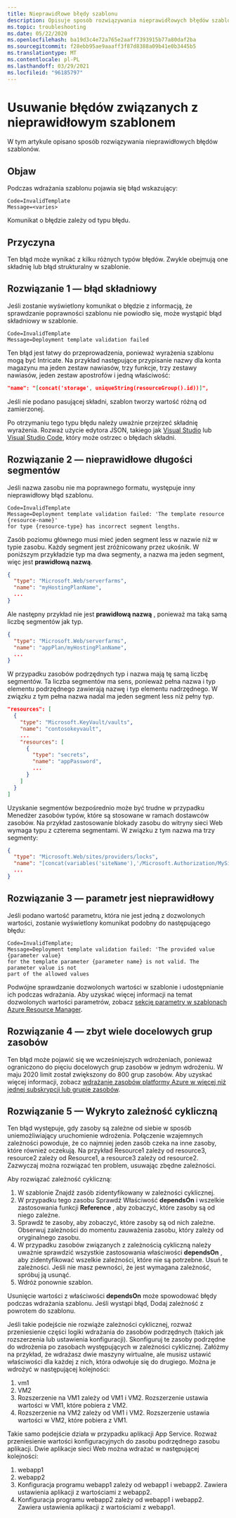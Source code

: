 ```yaml
---
title: Nieprawidłowe błędy szablonu
description: Opisuje sposób rozwiązywania nieprawidłowych błędów szablonów podczas wdrażania szablonów Azure Resource Manager.
ms.topic: troubleshooting
ms.date: 05/22/2020
ms.openlocfilehash: ba19d3c4e72a765e2aaff7393915b77a80daf2ba
ms.sourcegitcommit: f28ebb95ae9aaaff3f87d8388a09b41e0b3445b5
ms.translationtype: MT
ms.contentlocale: pl-PL
ms.lasthandoff: 03/29/2021
ms.locfileid: "96185797"
---
```

# <a name="resolve-errors-for-invalid-template"></a>Usuwanie błędów związanych z nieprawidłowym szablonem

W tym artykule opisano sposób rozwiązywania nieprawidłowych błędów szablonów.

## <a name="symptom"></a>Objaw

Podczas wdrażania szablonu pojawia się błąd wskazujący:

```
Code=InvalidTemplate
Message=<varies>
```

Komunikat o błędzie zależy od typu błędu.

## <a name="cause"></a>Przyczyna

Ten błąd może wynikać z kilku różnych typów błędów. Zwykle obejmują one składnię lub błąd strukturalny w szablonie.

<a id="syntax-error"></a>

## <a name="solution-1---syntax-error"></a>Rozwiązanie 1 — błąd składniowy

Jeśli zostanie wyświetlony komunikat o błędzie z informacją, że sprawdzanie poprawności szablonu nie powiodło się, może wystąpić błąd składniowy w szablonie.

```
Code=InvalidTemplate
Message=Deployment template validation failed
```

Ten błąd jest łatwy do przeprowadzenia, ponieważ wyrażenia szablonu mogą być Intricate. Na przykład następujące przypisanie nazwy dla konta magazynu ma jeden zestaw nawiasów, trzy funkcje, trzy zestawy nawiasów, jeden zestaw apostrofów i jedną właściwość:

```json
"name": "[concat('storage', uniqueString(resourceGroup().id))]",
```

Jeśli nie podano pasującej składni, szablon tworzy wartość różną od zamierzonej.

Po otrzymaniu tego typu błędu należy uważnie przejrzeć składnię wyrażenia. Rozważ użycie edytora JSON, takiego jak [Visual Studio](create-visual-studio-deployment-project.md) lub [Visual Studio Code](quickstart-create-templates-use-visual-studio-code.md), który może ostrzec o błędach składni.

<a id="incorrect-segment-lengths"></a>

## <a name="solution-2---incorrect-segment-lengths"></a>Rozwiązanie 2 — nieprawidłowe długości segmentów

Jeśli nazwa zasobu nie ma poprawnego formatu, występuje inny nieprawidłowy błąd szablonu.

```
Code=InvalidTemplate
Message=Deployment template validation failed: 'The template resource {resource-name}'
for type {resource-type} has incorrect segment lengths.
```

Zasób poziomu głównego musi mieć jeden segment less w nazwie niż w typie zasobu. Każdy segment jest zróżnicowany przez ukośnik. W poniższym przykładzie typ ma dwa segmenty, a nazwa ma jeden segment, więc jest **prawidłową nazwą**.

```json
{
  "type": "Microsoft.Web/serverfarms",
  "name": "myHostingPlanName",
  ...
}
```

Ale następny przykład nie jest **prawidłową nazwą** , ponieważ ma taką samą liczbę segmentów jak typ.

```json
{
  "type": "Microsoft.Web/serverfarms",
  "name": "appPlan/myHostingPlanName",
  ...
}
```

W przypadku zasobów podrzędnych typ i nazwa mają tę samą liczbę segmentów. Ta liczba segmentów ma sens, ponieważ pełna nazwa i typ elementu podrzędnego zawierają nazwę i typ elementu nadrzędnego. W związku z tym pełna nazwa nadal ma jeden segment less niż pełny typ.

```json
"resources": [
  {
    "type": "Microsoft.KeyVault/vaults",
    "name": "contosokeyvault",
    ...
    "resources": [
      {
        "type": "secrets",
        "name": "appPassword",
        ...
      }
    ]
  }
]
```

Uzyskanie segmentów bezpośrednio może być trudne w przypadku Menedżer zasobów typów, które są stosowane w ramach dostawców zasobów. Na przykład zastosowanie blokady zasobu do witryny sieci Web wymaga typu z czterema segmentami. W związku z tym nazwa ma trzy segmenty:

```json
{
  "type": "Microsoft.Web/sites/providers/locks",
  "name": "[concat(variables('siteName'),'/Microsoft.Authorization/MySiteLock')]",
  ...
}
```

<a id="parameter-not-valid"></a>

## <a name="solution-3---parameter-is-not-valid"></a>Rozwiązanie 3 — parametr jest nieprawidłowy

Jeśli podano wartość parametru, która nie jest jedną z dozwolonych wartości, zostanie wyświetlony komunikat podobny do następującego błędu:

```
Code=InvalidTemplate;
Message=Deployment template validation failed: 'The provided value {parameter value}
for the template parameter {parameter name} is not valid. The parameter value is not
part of the allowed values
```

Podwójne sprawdzanie dozwolonych wartości w szablonie i udostępnianie ich podczas wdrażania. Aby uzyskać więcej informacji na temat dozwolonych wartości parametrów, zobacz [sekcję parametry w szablonach Azure Resource Manager](template-syntax.md#parameters).

<a id="too-many-resource-groups"></a>

## <a name="solution-4---too-many-target-resource-groups"></a>Rozwiązanie 4 — zbyt wiele docelowych grup zasobów

Ten błąd może pojawić się we wcześniejszych wdrożeniach, ponieważ ograniczono do pięciu docelowych grup zasobów w jednym wdrożeniu. W maju 2020 limit został zwiększony do 800 grup zasobów. Aby uzyskać więcej informacji, zobacz [wdrażanie zasobów platformy Azure w więcej niż jednej subskrypcji lub grupie zasobów](./deploy-to-resource-group.md).

<a id="circular-dependency"></a>

## <a name="solution-5---circular-dependency-detected"></a>Rozwiązanie 5 — Wykryto zależność cykliczną

Ten błąd występuje, gdy zasoby są zależne od siebie w sposób uniemożliwiający uruchomienie wdrożenia. Połączenie wzajemnych zależności powoduje, że co najmniej jeden zasób czeka na inne zasoby, które również oczekują. Na przykład Resource1 zależy od resource3, resource2 zależy od Resource1, a resource3 zależy od resource2. Zazwyczaj można rozwiązać ten problem, usuwając zbędne zależności.

Aby rozwiązać zależność cykliczną:

1. W szablonie Znajdź zasób zidentyfikowany w zależności cyklicznej.
2. W przypadku tego zasobu Sprawdź Właściwość **dependsOn** i wszelkie zastosowania funkcji **Reference** , aby zobaczyć, które zasoby są od niego zależne.
3. Sprawdź te zasoby, aby zobaczyć, które zasoby są od nich zależne. Obserwuj zależności do momentu zauważenia zasobu, który zależy od oryginalnego zasobu.
5. W przypadku zasobów związanych z zależnością cykliczną należy uważnie sprawdzić wszystkie zastosowania właściwości **dependsOn** , aby zidentyfikować wszelkie zależności, które nie są potrzebne. Usuń te zależności. Jeśli nie masz pewności, że jest wymagana zależność, spróbuj ją usunąć.
6. Wdróż ponownie szablon.

Usunięcie wartości z właściwości **dependsOn** może spowodować błędy podczas wdrażania szablonu. Jeśli wystąpi błąd, Dodaj zależność z powrotem do szablonu.

Jeśli takie podejście nie rozwiąże zależności cyklicznej, rozważ przeniesienie części logiki wdrażania do zasobów podrzędnych (takich jak rozszerzenia lub ustawienia konfiguracji). Skonfiguruj te zasoby podrzędne do wdrożenia po zasobach występujących w zależności cyklicznej. Załóżmy na przykład, że wdrażasz dwie maszyny wirtualne, ale musisz ustawić właściwości dla każdej z nich, która odwołuje się do drugiego. Można je wdrożyć w następującej kolejności:

1. vm1
2. VM2
3. Rozszerzenie na VM1 zależy od VM1 i VM2. Rozszerzenie ustawia wartości w VM1, które pobiera z VM2.
4. Rozszerzenie na VM2 zależy od VM1 i VM2. Rozszerzenie ustawia wartości w VM2, które pobiera z VM1.

Takie samo podejście działa w przypadku aplikacji App Service. Rozważ przeniesienie wartości konfiguracyjnych do zasobu podrzędnego zasobu aplikacji. Dwie aplikacje sieci Web można wdrażać w następującej kolejności:

1. webapp1
2. webapp2
3. Konfiguracja programu webapp1 zależy od webapp1 i webapp2. Zawiera ustawienia aplikacji z wartościami z webapp2.
4. Konfiguracja programu webapp2 zależy od webapp1 i webapp2. Zawiera ustawienia aplikacji z wartościami z webapp1.